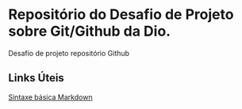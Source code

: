 # Repositório do Desafio de Projeto sobre Git/Github da Dio.
Desafio de projeto repositório Github

## Links Úteis
[Sintaxe básica Markdown](https://www.markdownguide.org/basic-syntax/)
